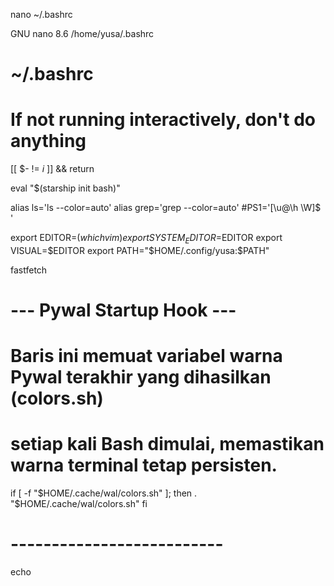 nano ~/.bashrc



  GNU nano 8.6                        /home/yusa/.bashrc                                  
#
# ~/.bashrc
#


# If not running interactively, don't do anything
[[ $- != *i* ]] && return


eval "$(starship init bash)"

alias ls='ls --color=auto'
alias grep='grep --color=auto'
#PS1='[\u@\h \W]\$ '

export EDITOR=$(which vim)
export SYSTEM_EDITOR=$EDITOR
export VISUAL=$EDITOR
export PATH="$HOME/.config/yusa:$PATH"

fastfetch

# --- Pywal Startup Hook ---
# Baris ini memuat variabel warna Pywal terakhir yang dihasilkan (colors.sh)
# setiap kali Bash dimulai, memastikan warna terminal tetap persisten.
if [ -f "$HOME/.cache/wal/colors.sh" ]; then
    . "$HOME/.cache/wal/colors.sh"
fi
# --------------------------

echo